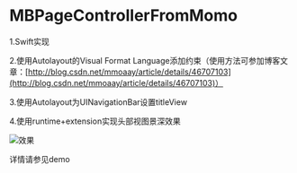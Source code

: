 # MBPageControllerFromMomo

1.Swift实现

2.使用Autolayout的Visual Format Language添加约束（使用方法可参加博客文章：[http://blog.csdn.net/mmoaay/article/details/46707103](http://blog.csdn.net/mmoaay/article/details/46707103)）

3.使用Autolayout为UINavigationBar设置titleView

4.使用runtime+extension实现头部视图景深效果 

![效果](https://github.com/mmoaay/MBPageControllerFromMomo/blob/master/MBPageControllerFromMomo.gif)

详情请参见demo
